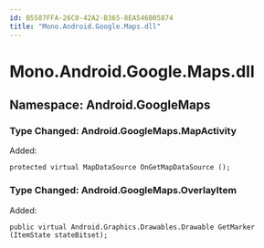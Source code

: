 ```yaml
---
id: B5587FFA-26C0-42A2-B365-8EA546B05874
title: "Mono.Android.Google.Maps.dll"
---
```


<a name="Mono.Android.Google.Maps.dll" class="injected"></a>


# Mono.Android.Google.Maps.dll

 <a name="Namespace:_Android.GoogleMaps" class="injected"></a>


<h2 id="Android.GoogleMaps">Namespace: Android.GoogleMaps</h2>

 <a name="Type_Changed:_Android.GoogleMaps.MapActivity" class="injected"></a>


<h3 id="Android.GoogleMaps.MapActivity">Type Changed: Android.GoogleMaps.MapActivity</h3>

Added:

```
protected virtual MapDataSource OnGetMapDataSource ();
```

 <a name="Type_Changed:_Android.GoogleMaps.OverlayItem" class="injected"></a>


<h3 id="Android.GoogleMaps.OverlayItem">Type Changed: Android.GoogleMaps.OverlayItem</h3>

Added:

```
public virtual Android.Graphics.Drawables.Drawable GetMarker (ItemState stateBitset);
```

&nbsp;
